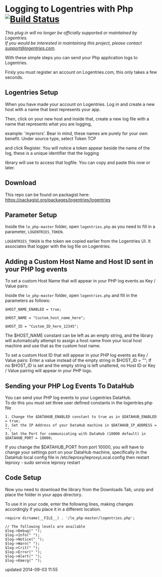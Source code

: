 Logging to Logentries with Php [![Build Status](https://travis-ci.org/logentries/le_php.png)](https://travis-ci.org/logentries/le_php)
=======================================

*This plug in will no longer be officially supported or maintained by Logentries.<br>
If you would be interested in maintaining this project, please contact support@logentries.com.*


With these simple steps you can send your Php application logs to Logentries.

Firsly you must register an account on Logentries.com, this only takes a few seconds.

Logentries Setup
----------------

When you have made your account on Logentries. Log in and create a new host with a name that best represents your app.

Then, click on your new host and inside that, create a new log file with a name that represents what you are logging,

example:  'myerrors'. Bear in mind, these names are purely for your own benefit. Under source type, select Token TCP

and click Register. You will notice a token appear beside the name of the log, these is a unique identifier that the logging

library will use to access that logfile. You can copy and paste this now or later.

Download
--------
This repo can be found on packagist here: https://packagist.org/packages/logentries/logentries

Parameter Setup
---------------
Inside the `le_php-master` folder, open `logentries.php` as you need to fill in a parameter, `LOGENTRIES_TOKEN`.

`LOGENTRIES_TOKEN` is the token we copied earlier from the Logentries UI. It associates that logger with the log file on Logentries.



Adding a Custom Host Name and Host ID sent in your PHP log events
---------------
To set a custom Host Name that will appear in your PHP log events as Key / Value pairs:

Inside the `le_php-master` folder, open `logentries.php` and fill in the parameters as follows:

	$HOST_NAME_ENABLED = true;

	$HOST_NAME = "Custom_host_name_here";

	$HOST_ID = "Custom_ID_here_12345";

The $HOST_NAME constant can be left as an empty string, and the library will automatically attempt to assign a host name from 
your local host machine and use that as the custom host name.

To set a custom Host ID that will appear in your PHP log events as Key / Value pairs:
Enter a value instead of the empty string in $HOST_ID = "";
If no $HOST_ID is set and the empty string is left unaltered, no Host ID or Key / Value pairing will appear in your PHP logs.



Sending your PHP Log Events To DataHub 
---------------

You can send your PHP log events to your Logentries DataHub.  
To do this you must set three user defined constants in the logentries.php file

	1. Change the $DATAHUB_ENABLED constant to true as in $DATAHUB_ENABLED = true;	
	2. Set the IP Address of your DataHub machine in $DATAHUB_IP_ADDRESS = "";
	3. Set the Port for communicating with DataHub (10000 default) in $DATAHUB_PORT = 10000;	

If you change the $DATAHUB_PORT from port 10000, you will have to change your settings port on your DataHub machine, 
specifically in the DataHub local config file in /etc/leproxy/leproxyLocal.config then restart leproxy - sudo service leproxy restart


Code Setup
----------

Now you need to download the library from the Downloads Tab, unzip and place the folder in your apps directory.

To use it in your code, enter the following lines, making changes accordingly if you place it in a different location.

	require dirname(__FILE__) . '/le_php-master/logentries.php';
	
	// The following levels are available
	$log->Debug(" ");
	$log->Info(" ");
	$log->Notice(" ");
	$log->Warn(" ");
	$log->Crit(" ");
	$log->Error(" ");
	$log->Alert(" ");
	$log->Emerg(" ");
	
	
updated 2014-09-03 11:55
